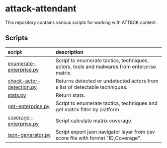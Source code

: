 # attack-attendant

This repository contains various scripts for working with ATT&CK content.

## Scripts

| script | description |
|:-------|:------------|
| [enumerate-enterprise.py](enumerate-enterprise.py) | Script to enumerate tactics, techniques, actors, tools and malwares from enterprise matrix. |
| [check-actor-detection.py](check-actor-detection.py) | Returns detected or undetected actors from a list of detectable techniques. |
| [stats.py](stats.py) | Return stats. |
| [get-enterprise.py](get-enterprise.py) |  Script to enumerate tactics, techniques and get matrix filter by platform |
| [coverage-enterprise.py](coverage-enterprise.py) |  Script calculate matrix coverage. |
| [json-generator.py](coverage-enterprise.py) |  Script export json navigator layer from csv score file with format "ID,Coverage". |
